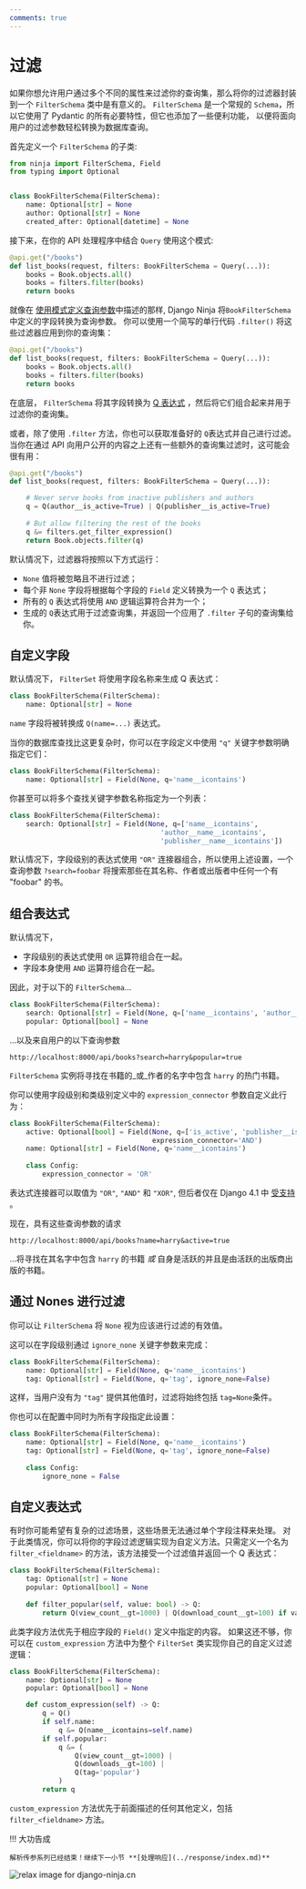 ```yaml
---
comments: true
---
```

# 过滤

如果你想允许用户通过多个不同的属性来过滤你的查询集，那么将你的过滤器封装到一个 `FilterSchema` 类中是有意义的。
`FilterSchema` 是一个常规的 `Schema`，所以它使用了 Pydantic 的所有必要特性，但它也添加了一些便利功能，
以便将面向用户的过滤参数轻松转换为数据库查询。

首先定义一个 `FilterSchema` 的子类:

```python hl_lines="6 7 8"
from ninja import FilterSchema, Field
from typing import Optional


class BookFilterSchema(FilterSchema):
    name: Optional[str] = None
    author: Optional[str] = None
    created_after: Optional[datetime] = None
```


接下来，在你的 API 处理程序中结合 `Query` 使用这个模式:
```python hl_lines="2"
@api.get("/books")
def list_books(request, filters: BookFilterSchema = Query(...)):
    books = Book.objects.all()
    books = filters.filter(books)
    return books
```

就像在 [使用模式定义查询参数](./query-params.md#using-schema)中描述的那样, Django Ninja 将`BookFilterSchema` 中定义的字段转换为查询参数。
你可以使用一个简写的单行代码 `.filter()` 将这些过滤器应用到你的查询集：
```python hl_lines="4"
@api.get("/books")
def list_books(request, filters: BookFilterSchema = Query(...)):
    books = Book.objects.all()
    books = filters.filter(books)
    return books
```

在底层， `FilterSchema` 将其字段转换为 [Q 表达式](https://docs.djangoproject.com/en/3.1/topics/db/queries/#complex-lookups-with-q-objects) ，然后将它们组合起来并用于过滤你的查询集。


或者，除了使用 `.filter` 方法，你也可以获取准备好的 `Q`表达式并自己进行过滤。
当你在通过 API 向用户公开的内容之上还有一些额外的查询集过滤时，这可能会很有用：
```python hl_lines="5 8"
@api.get("/books")
def list_books(request, filters: BookFilterSchema = Query(...)):

    # Never serve books from inactive publishers and authors
    q = Q(author__is_active=True) | Q(publisher__is_active=True)
    
    # But allow filtering the rest of the books
    q &= filters.get_filter_expression()
    return Book.objects.filter(q)
```

默认情况下，过滤器将按照以下方式运行：

* `None` 值将被忽略且不进行过滤；
* 每个非 `None` 字段将根据每个字段的 `Field` 定义转换为一个 `Q` 表达式；
* 所有的 `Q` 表达式将使用 `AND` 逻辑运算符合并为一个；
* 生成的 `Q`表达式用于过滤查询集，并返回一个应用了 `.filter` 子句的查询集给你。

## 自定义字段
默认情况下， `FilterSet` 将使用字段名称来生成 Q 表达式：
```python
class BookFilterSchema(FilterSchema):
    name: Optional[str] = None
```
`name` 字段将被转换成 `Q(name=...)` 表达式。

当你的数据库查找比这更复杂时，你可以在字段定义中使用 `"q"` 关键字参数明确指定它们：
```python hl_lines="2"
class BookFilterSchema(FilterSchema):
    name: Optional[str] = Field(None, q='name__icontains') 
```
你甚至可以将多个查找关键字参数名称指定为一个列表：
```python hl_lines="2 3 4"
class BookFilterSchema(FilterSchema):
    search: Optional[str] = Field(None, q=['name__icontains',
                                     'author__name__icontains',
                                     'publisher__name__icontains']) 
```
默认情况下，字段级别的表达式使用 `"OR"` 连接器组合，所以使用上述设置，一个查询参数 `?search=foobar` 将搜索那些在其名称、作者或出版者中任何一个有 "foobar" 的书。


## 组合表达式
默认情况下，

* 字段级别的表达式使用 `OR` 运算符组合在一起。
* 字段本身使用 `AND` 运算符组合在一起。

因此，对于以下的 `FilterSchema`...
```python
class BookFilterSchema(FilterSchema):
    search: Optional[str] = Field(None, q=['name__icontains', 'author__name__icontains'])
    popular: Optional[bool] = None
```
...以及来自用户的以下查询参数
```
http://localhost:8000/api/books?search=harry&popular=true
```
`FilterSchema` 实例将寻找在书籍的_或_作者的名字中包含 `harry` 的热门书籍。


你可以使用字段级别和类级别定义中的 `expression_connector` 参数自定义此行为：
```python hl_lines="3 7"
class BookFilterSchema(FilterSchema):
    active: Optional[bool] = Field(None, q=['is_active', 'publisher__is_active'],
                                   expression_connector='AND')
    name: Optional[str] = Field(None, q='name__icontains')
    
    class Config:
        expression_connector = 'OR'
```

表达式连接器可以取值为 `"OR"`, `"AND"` 和 `"XOR"`, 但后者仅在 Django 4.1 中 [受支持](https://docs.djangoproject.com/en/4.1/ref/models/querysets/#xor) 。

现在，具有这些查询参数的请求
```
http://localhost:8000/api/books?name=harry&active=true
```
...将寻找在其名字中包含 `harry` 的书籍 _或_ 自身是活跃的并且是由活跃的出版商出版的书籍。


## 通过 Nones 进行过滤
你可以让 `FilterSchema` 将 `None` 视为应该进行过滤的有效值。

这可以在字段级别通过 `ignore_none` 关键字参数来完成：
```python hl_lines="3"
class BookFilterSchema(FilterSchema):
    name: Optional[str] = Field(None, q='name__icontains')
    tag: Optional[str] = Field(None, q='tag', ignore_none=False)
```

这样，当用户没有为 `"tag"` 提供其他值时，过滤将始终包括 `tag=None`条件。

你也可以在配置中同时为所有字段指定此设置：
```python hl_lines="6"
class BookFilterSchema(FilterSchema):
    name: Optional[str] = Field(None, q='name__icontains')
    tag: Optional[str] = Field(None, q='tag', ignore_none=False)
    
    class Config:
        ignore_none = False
```


## 自定义表达式
有时你可能希望有复杂的过滤场景，这些场景无法通过单个字段注释来处理。
对于此类情况，你可以将你的字段过滤逻辑实现为自定义方法。只需定义一个名为 `filter_<fieldname>` 的方法，该方法接受一个过滤值并返回一个 Q 表达式：

```python hl_lines="5"
class BookFilterSchema(FilterSchema):
    tag: Optional[str] = None
    popular: Optional[bool] = None
    
    def filter_popular(self, value: bool) -> Q:
        return Q(view_count__gt=1000) | Q(download_count__gt=100) if value else Q()
```
此类字段方法优先于相应字段的 `Field()` 定义中指定的内容。
如果这还不够，你可以在 `custom_expression` 方法中为整个 `FilterSet` 类实现你自己的自定义过滤逻辑：

```python hl_lines="5"
class BookFilterSchema(FilterSchema):
    name: Optional[str] = None
    popular: Optional[bool] = None

    def custom_expression(self) -> Q:
        q = Q()
        if self.name:
            q &= Q(name__icontains=self.name)
        if self.popular:
            q &= (
                Q(view_count__gt=1000) |
                Q(downloads__gt=100) |
                Q(tag='popular')
            )
        return q
```
`custom_expression` 方法优先于前面描述的任何其他定义，包括 `filter_<fieldname>` 方法。

!!! 大功告成

    解析传参系列已经结束！继续下一小节 **[处理响应](../response/index.md)**

<img style="object-fit: cover; object-position: 50% 50%;" alt="relax image for django-ninja.cn" loading="lazy" fetchpriority="auto" aria-hidden="true" draggable="false" src="https://picsum.photos/825/47.jpg">
